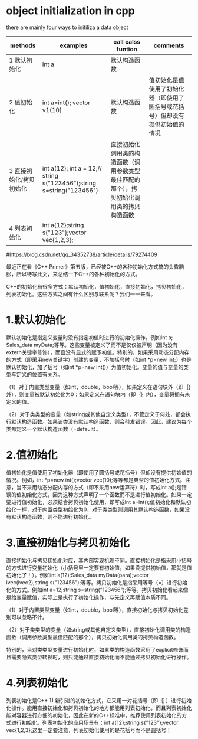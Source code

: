 # object initialization in cpp
there are mainly four ways to initiliza a data object

|methods|examples|call calss funtion|comments|
|---|---|---|---|
|1 默认初始化| int a| 默认构造函数||
|2 值初始化|int a=int(); vector<int> v1(10)|默认构造函数|值初始化是值使用了初始化器（即使用了圆括号或花括号）但却没有提供初始值的情况|
|3 直接初始化/拷贝初始化|int a(12); int a = 12;// string s("123456");string s=string("123456")|直接初始化调用类的构造函数（调用参数类型最佳匹配的那个），拷贝初始化调用类的拷贝构造函数||
|4 列表初始化|int a{12};string s{"123"};vector<int> vec{1,2,3};|||

#https://blog.csdn.net/qq_34352738/article/details/79274409

最近正在看《C++ Primer》第五版，已经被C++的各种初始化方式搞的头昏脑胀，所以特写此文，来总结一下C++的各种初始化的方式。

C++的初始化有很多方式：默认初始化，值初始化，直接初始化，拷贝初始化，列表初始化。这些方式之间有什么区别与联系呢？我们一一来看。

# 1.默认初始化

默认初始化是指定义变量时没有指定初值时进行的初始化操作。例如int a; Sales_data myData;等等。这些变量被定义了而不是仅仅被声明（因为没有extern关键字修饰），而且没有显式的赋予初值。特别的，如果采用动态分配内存的方式（即采用new关键字）创建的变量，不加括号时（如int *p=new int;）也是默认初始化，加了括号（如int *p=new int()）为值初始化。变量的值与变量的类型与定义的位置有关系。

（1）对于内置类型变量（如int，double，bool等），如果定义在语句块外（即｛｝外），则变量被默认初始化为0；如果定义在语句块内（即｛｝内），变量将拥有未定义的值。

（2）对于类类型的变量（如string或其他自定义类型），不管定义于何处，都会执行默认构造函数。如果该类没有默认构造函数，则会引发错误。因此，建议为每个类都定义一个默认构造函数（=default）。

# 2.值初始化

值初始化是值使用了初始化器（即使用了圆括号或花括号）但却没有提供初始值的情况。例如，int *p=new int();vector<string> vec(10);等等都是典型的值初始化方式。注意，当不采用动态分配内存的方式（即不采用new运算符）时，写成int a();是错误的值初始化方式，因为这种方式声明了一个函数而不是进行值初始化。如果一定要进行值初始化，必须结合拷贝初始化使用，即写成int a=int();值初始化和默认初始化一样，对于内置类型初始化为0，对于类类型则调用其默认构造函数，如果没有默认构造函数，则不能进行初始化。

# 3.直接初始化与拷贝初始化

直接初始化与拷贝初始化对应，其内部实现机理不同。直接初始化是指采用小括号的方式进行变量初始化（小括号里一定要有初始值，如果没提供初始值，那就是值初始化了！）。例如int a(12);Sales_data myData(para);vector<int> ivec(ivec2);string s("123456");等等。拷贝初始化是指采用等号（=）进行初始化的方式。例如int a=12;string s=string("123456");等等。拷贝初始化看起来像是给变量赋值，实际上是执行了初始化操作，与先定义再赋值本质不同。

（1）对于内置类型变量（如int，double，bool等），直接初始化与拷贝初始化差别可以忽略不计。

（2）对于类类型的变量（如string或其他自定义类型），直接初始化调用类的构造函数（调用参数类型最佳匹配的那个），拷贝初始化调用类的拷贝构造函数。

特别的，当对类类型变量进行初始化时，如果类的构造函数采用了explicit修饰而且需要隐式类型转换时，则只能通过直接初始化而不能通过拷贝初始化进行操作。

# 4.列表初始化

列表初始化是C++ 11 新引进的初始化方式，它采用一对花括号（即｛｝）进行初始化操作。能用直接初始化和拷贝初始化的地方都能用列表初始化，而且列表初始化能对容器进行方便的初始化，因此在新的C++标准中，推荐使用列表初始化的方式进行初始化。列表初始化的应用场景有：int a{12};string s{"123"};vector<int> vec{1,2,3};这里一定要注意，列表初始化使用的是花括号而不是圆括号！
